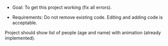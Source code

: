 * Goal:
To get this project working (fix all errors).

* Requirements:
Do not remove existing code.
Editing and adding code is acceptable.

Project should show list of people (age and name) with animation (already implemented).
